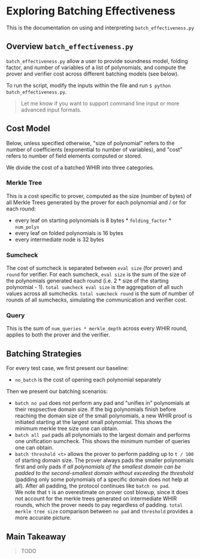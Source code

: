 # Exploring Batching Effectiveness
This is the documentation on using and interpreting `batch_effectiveness.py`

## Overview `batch_effectiveness.py`
`batch_effectiveness.py` allow a user to provide soundness model, folding factor, and number of variables of a list of polynomials, and compute the prover and verifier cost across different batching models (see below).

To run the script, modify the inputs within the file and run `$ python batch_effectiveness.py`.
> Let me know if you want to support command line input or more advanced input formats.

## Cost Model
Below, unless specified otherwise, "size of polynomial" refers to the number of coefficients (exponential to number of variables), and "cost" refers to number of field elements computed or stored.

We divide the cost of a batched WHIR into three categories.

### Merkle Tree
This is a cost specific to prover, computed as the size (number of bytes) of all Merkle Trees generated by the prover for each polynomial and / or for each round:
- every leaf on starting polynomials is 8 bytes * `folding_factor` * `num_polys`
- every leaf on folded polynomials is 16 bytes
- every intermediate node is 32 bytes

### Sumcheck
The cost of sumcheck is separated between `eval size` (for prover) and `round` for verifier. For each sumcheck, `eval size` is the sum of the size of the polynomials generated each round (i.e. 2 * size of the starting polynomial - 1). `total sumcheck eval size` is the aggregation of all such values across all sumchecks. `total sumcheck round` is the sum of number of rounds of all sumchecks, simulating the communication and verifier cost.

### Query
This is the sum of `num_queries * merkle_depth` across every WHIR round, applies to both the prover and the verifier.

## Batching Strategies
For every test case, we first present our baseline:
- `no_batch` is the cost of opening each polynomial separately

Then we present our batching scenarios:
- `batch no pad` does not perform any pad and "unifies in" polynomials at their respsective domain size. If the big polynomials finish before reaching the domain size of the small polynomials, a new WHIR proof is initiated starting at the largest small polynomial. This shows the minimum merkle tree size one can obtain.
- `batch all pad` pads all polynomials to the largest domain and performs one unification sumcheck. This shows the minimum number of queries one can obtain.
- `batch threshold <t>` allows the prover to perform padding up to `t / 100` of starting domain size. The prover always pads the smaller polynomials first and only pads if _all polynomials of the smallest domain can be padded to the second-smallest domain without exceeding the threshold_ (padding only some polynomials of a specific domain does not help at all). After all padding, the protocol continues like `batch no pad`.  
We note that `t` is an overestimate on prover cost blowup, since it does not account for the merkle trees generated on intermediate WHIR rounds, which the prover needs to pay regardless of padding. `total merkle tree size` comparison between `no pad` and `threshold` provides a more accurate picture.

## Main Takeaway
> TODO